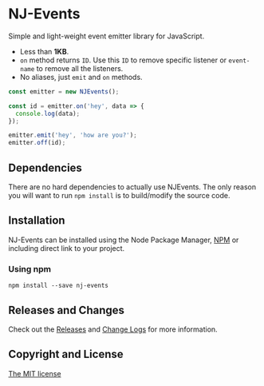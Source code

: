# NJ-Events

Simple and light-weight event emitter library for JavaScript.

* Less than **1KB**.
* `on` method returns `ID`. Use this `ID` to remove specific listener or `event-name` to remove all the listeners.
* No aliases, just `emit` and `on` methods.

```js
const emitter = new NJEvents();

const id = emitter.on('hey', data => {
  console.log(data);
});

emitter.emit('hey', 'how are you?');
emitter.off(id); 
```
## Dependencies
There are no hard dependencies to actually use NJEvents. The only reason you will want to run `npm install` is to build/modify the source code. 

## Installation
NJ-Events can be installed using the Node Package Manager, [NPM](https://www.npmjs.com/) or including direct link to your project.
### Using npm
```
npm install --save nj-events
```

## Releases and Changes
Check out the [Releases](https://github.com/nj-coder/nj-events/releases) and [Change Logs](https://github.com/nj-coder/nj-events/blob/master/Changelog.md) for more information. 

## Copyright and License
[The MIT license](LICENSE) 